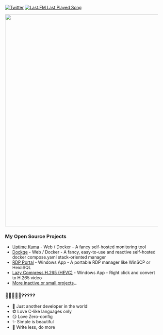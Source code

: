 [![Twitter](https://img.shields.io/badge/Twitter-%231DA1F2.svg?logo=Twitter&logoColor=white)](https://twitter.com/louislam) [![Last.FM Last Played Song](https://img.shields.io/endpoint?color=blueviolet&url=https://lastfm-last-played.biancarosa.com.br/louislamlam/latest-song?format=shields.io)](https://www.last.fm/user/louislamlam) 

<img src="https://github-readme-stats.vercel.app/api?username=louislam&show_icons=true&number_format=long&border_radius=20&rank_icon=percentile&ring_color=75C3FD&hide=issues" width=700 />


### My Open Source Projects

- [Uptime Kuma](https://github.com/louislam/uptime-kuma) - Web / Docker - A fancy self-hosted monitoring tool
- [Dockge](https://github.com/louislam/dockge) - Web / Docker - A fancy, easy-to-use and reactive self-hosted docker compose.yaml stack-oriented manager
- [RDP Portal](https://github.com/louislam/rdp-portal) - Windows App - A portable RDP manager like WinSCP or HeidiSQL
- [Lazy Compress H.265 (HEVC)](https://github.com/louislam/lazy-compress-h265) - Windows App - Right click and convert to H.265 video 
- [More inactive or small projects](https://github.com/louislam?tab=repositories&q=&type=public&language=&sort=stargazers)...

### 🐣🐨🐻🐻‍❄️?????

- 🐨 Just another developer in the world
- ©️ Love C-like languages only
- 😏 Love Zero-config
- ✨ Simple is beautiful
- 🦥 Write less, do more
